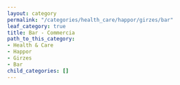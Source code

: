 ```yaml
---
layout: category
permalink: "/categories/health_care/happor/girzes/bar"
leaf_category: true
title: Bar - Commercia
path_to_this_category:
- Health & Care
- Happor
- Girzes
- Bar
child_categories: []
---
```

